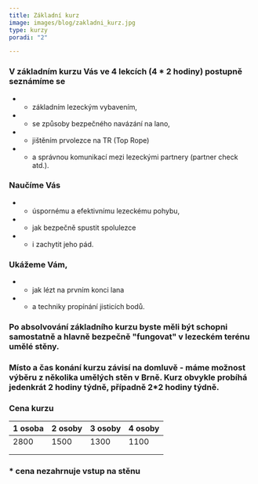 ```yaml
---
title: Základní kurz
image: images/blog/zakladni_kurz.jpg
type: kurzy
poradi: "2"

---
```

### V základním kurzu Vás ve 4 lekcích (4 * 2 hodiny) postupně seznámíme se

* 
  * základním lezeckým vybavením,
* 
  * se způsoby bezpečného navázání na lano,
* 
  * jištěním prvolezce na TR (Top Rope)
* 
  * a správnou komunikací mezi lezeckými partnery (partner check atd.).

### Naučíme Vás

* 
  * úspornému a efektivnímu lezeckému pohybu,
* 
  * jak bezpečně spustit spolulezce
* 
  * i zachytit jeho pád.

### Ukážeme Vám,

* 
  * jak lézt na prvním konci lana
* 
  * a techniky propínání jisticích bodů.

### Po absolvování základního kurzu byste měli být schopni samostatně a hlavně bezpečně "fungovat" v lezeckém terénu umělé stěny.

### Místo a čas konání kurzu závisí na domluvě - máme možnost výběru z několika umělých stěn v Brně. Kurz obvykle probíhá jedenkrát 2 hodiny týdně, případně 2*2 hodiny týdně.

### Cena kurzu

| 1 osoba | 2 osoby | 3 osoby | 4 osoby |
| --- | --- | --- | --- |
| 2800 | 1500 | 1300 | 1100 |
|  |  |  |  |
|  |  |  |  |

### * cena nezahrnuje vstup na stěnu